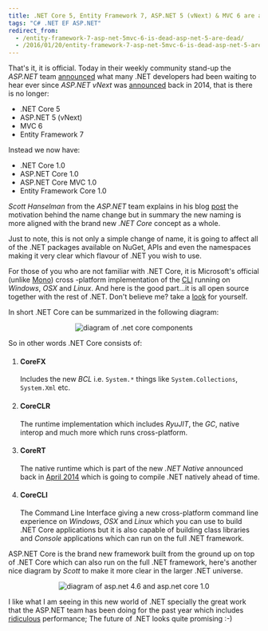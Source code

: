 ```yaml
---
title: .NET Core 5, Entity Framework 7, ASP.NET 5 (vNext) & MVC 6 are all Dead!
tags: "C# .NET EF ASP.NET"
redirect_from:
  - /entity-framework-7-asp-net-5mvc-6-is-dead-asp-net-5-are-dead/
  - /2016/01/20/entity-framework-7-asp-net-5mvc-6-is-dead-asp-net-5-are-dead/
---
```


That's it, it is official. Today in their weekly community stand-up the _ASP.NET_ team [announced](https://www.youtube.com/watch?v=FSf83_TU5Yg) what many .NET developers had been waiting to hear ever since _ASP.NET vNext_ was [announced](http://www.hanselman.com/blog/IntroducingASPNETVNext.aspx) back in 2014, that is there is no longer:

- .NET Core 5
- ASP.NET 5 (vNext)
- MVC 6
- Entity Framework 7

Instead we now have:

- .NET Core 1.0
- ASP.NET Core 1.0
- ASP.NET Core MVC 1.0
- Entity Framework Core 1.0

_Scott Hanselman_ from the _ASP.NET_ team explains in his blog [post](http://www.hanselman.com/blog/ASPNET5IsDeadIntroducingASPNETCore10AndNETCore10.aspx) the motivation behind the name change but in summary the new naming is more aligned with the brand new _.NET Core_ concept as a whole.

Just to note, this is not only a simple change of name, it is going to affect all of the .NET packages available on NuGet, APIs and even the namespaces making it very clear which flavour of .NET you wish to use.

For those of you who are not familiar with .NET Core, it is Microsoft's official (unlike [Mono](http://www.mono-project.com)) cross -platform implementation of the [CLI](https://en.wikipedia.org/wiki/Common_Language_Infrastructure) running on _Windows_, _OSX_ and _Linux_. And here is the good part...it is all open source together with the rest of .NET. Don't believe me? take a [look](https://github.com/dotnet) for yourself.

In short .NET Core can be summarized in the following diagram:

<p style="text-align: center;">
<img alt="diagram of .net core components" src="https://i.imgur.com/lsr7Ta3.png">
<p style="text-align: center;">

So in other words .NET Core consists of:

1. #### CoreFX

   Includes the new _BCL_ i.e. `System.*` things like `System.Collections`, `System.Xml` etc.

2. #### CoreCLR

   The runtime implementation which includes _RyuJIT_, the _GC_, native interop and much more which runs cross-platform.

3. #### CoreRT

   The native runtime which is part of the new _.NET Native_ announced back in [April 2014](http://blogs.msdn.com/b/dotnet/archive/2014/04/02/announcing-net-native-preview.aspx) which is going to compile .NET natively ahead of time.

4. #### CoreCLI
   The Command Line Interface giving a new cross-platform command line experience on _Windows_, _OSX_ and _Linux_ which you can use to build .NET Core applications but it is also capable of building class libraries and _Console_ applications which can run on the full .NET framework.

ASP.NET Core is the brand new framework built from the ground up on top of .NET Core which can also run on the full .NET framework, here's another nice diagram by _Scott_ to make it more clear in the larger .NET universe.

<p style="text-align: center;">
<img alt="diagram of asp.net 4.6 and asp.net core 1.0" src="https://www.hanselman.com/blog/content/binary/Windows-Live-Writer/Reintroducing-ASP.NET-Core-1.0-and-.NE.0_B840/image_0e978596-bd85-42ed-8d27-c16e119bca5d.png">
</p>

I like what I am seeing in this new world of .NET specially the great work that the ASP.NET team has been doing for the past year which includes [ridiculous](https://github.com/aspnet/benchmarks) performance; The future of .NET looks quite promising :-)
